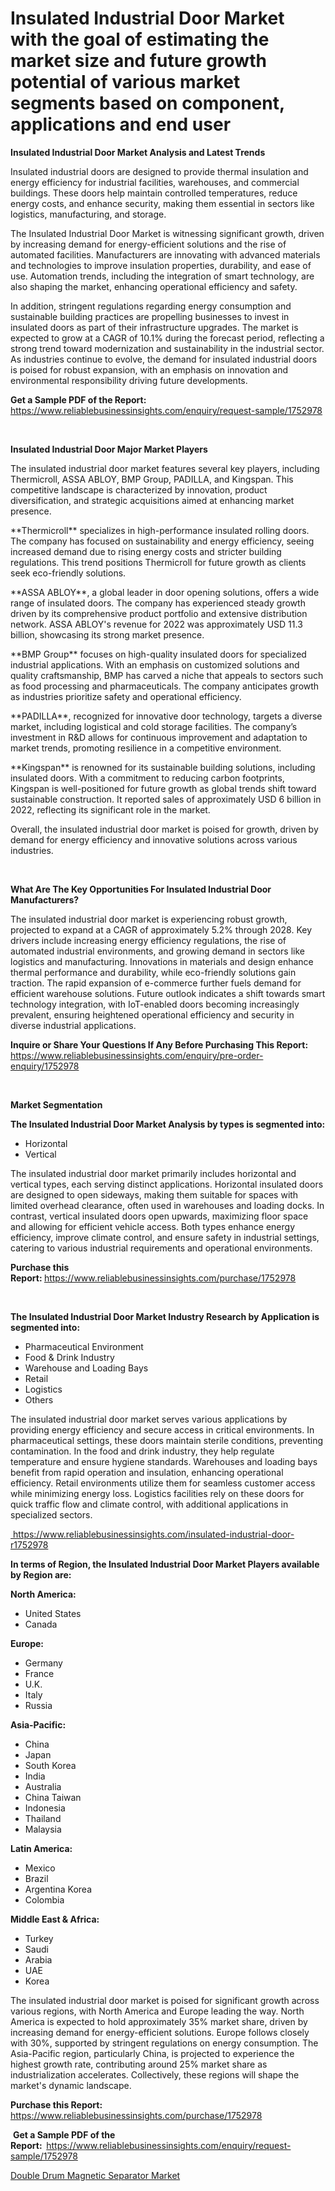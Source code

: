 <p><h1>Insulated Industrial Door Market with the goal of estimating the market size and future growth potential of various market segments based on component, applications and end user</h1></p><p><strong>Insulated Industrial Door Market Analysis and Latest Trends</strong></p>
<p><p>Insulated industrial doors are designed to provide thermal insulation and energy efficiency for industrial facilities, warehouses, and commercial buildings. These doors help maintain controlled temperatures, reduce energy costs, and enhance security, making them essential in sectors like logistics, manufacturing, and storage.</p><p>The Insulated Industrial Door Market is witnessing significant growth, driven by increasing demand for energy-efficient solutions and the rise of automated facilities. Manufacturers are innovating with advanced materials and technologies to improve insulation properties, durability, and ease of use. Automation trends, including the integration of smart technology, are also shaping the market, enhancing operational efficiency and safety.</p><p>In addition, stringent regulations regarding energy consumption and sustainable building practices are propelling businesses to invest in insulated doors as part of their infrastructure upgrades. The market is expected to grow at a CAGR of 10.1% during the forecast period, reflecting a strong trend toward modernization and sustainability in the industrial sector. As industries continue to evolve, the demand for insulated industrial doors is poised for robust expansion, with an emphasis on innovation and environmental responsibility driving future developments.</p></p>
<p><strong>Get a Sample PDF of the Report:&nbsp;</strong> <a href="https://www.reliablebusinessinsights.com/enquiry/request-sample/1752978?utm_campaign=2094&utm_medium=2&utm_source=Github&utm_content=ia&utm_term=20022025&utm_id=insulated-industrial-door">https://www.reliablebusinessinsights.com/enquiry/request-sample/1752978</a></p>
<p>&nbsp;</p>
<p><strong>Insulated Industrial Door Major Market Players</strong></p>
<p><p>The insulated industrial door market features several key players, including Thermicroll, ASSA ABLOY, BMP Group, PADILLA, and Kingspan. This competitive landscape is characterized by innovation, product diversification, and strategic acquisitions aimed at enhancing market presence.</p><p>**Thermicroll** specializes in high-performance insulated rolling doors. The company has focused on sustainability and energy efficiency, seeing increased demand due to rising energy costs and stricter building regulations. This trend positions Thermicroll for future growth as clients seek eco-friendly solutions.</p><p>**ASSA ABLOY**, a global leader in door opening solutions, offers a wide range of insulated doors. The company has experienced steady growth driven by its comprehensive product portfolio and extensive distribution network. ASSA ABLOY's revenue for 2022 was approximately USD 11.3 billion, showcasing its strong market presence.</p><p>**BMP Group** focuses on high-quality insulated doors for specialized industrial applications. With an emphasis on customized solutions and quality craftsmanship, BMP has carved a niche that appeals to sectors such as food processing and pharmaceuticals. The company anticipates growth as industries prioritize safety and operational efficiency.</p><p>**PADILLA**, recognized for innovative door technology, targets a diverse market, including logistical and cold storage facilities. The company’s investment in R&D allows for continuous improvement and adaptation to market trends, promoting resilience in a competitive environment.</p><p>**Kingspan** is renowned for its sustainable building solutions, including insulated doors. With a commitment to reducing carbon footprints, Kingspan is well-positioned for future growth as global trends shift toward sustainable construction. It reported sales of approximately USD 6 billion in 2022, reflecting its significant role in the market.</p><p>Overall, the insulated industrial door market is poised for growth, driven by demand for energy efficiency and innovative solutions across various industries.</p></p>
<p>&nbsp;</p>
<p><strong>What Are The Key Opportunities For Insulated Industrial Door Manufacturers?</strong></p>
<p><p>The insulated industrial door market is experiencing robust growth, projected to expand at a CAGR of approximately 5.2% through 2028. Key drivers include increasing energy efficiency regulations, the rise of automated industrial environments, and growing demand in sectors like logistics and manufacturing. Innovations in materials and design enhance thermal performance and durability, while eco-friendly solutions gain traction. The rapid expansion of e-commerce further fuels demand for efficient warehouse solutions. Future outlook indicates a shift towards smart technology integration, with IoT-enabled doors becoming increasingly prevalent, ensuring heightened operational efficiency and security in diverse industrial applications.</p></p>
<p><strong>Inquire or Share Your Questions If Any Before Purchasing This Report:</strong> <a href="https://www.reliablebusinessinsights.com/enquiry/pre-order-enquiry/1752978?utm_campaign=2094&utm_medium=2&utm_source=Github&utm_content=ia&utm_term=20022025&utm_id=insulated-industrial-door">https://www.reliablebusinessinsights.com/enquiry/pre-order-enquiry/1752978</a></p>
<p>&nbsp;</p>
<p><strong>Market Segmentation</strong></p>
<p><strong>The Insulated Industrial Door Market Analysis by types is segmented into:</strong></p>
<p><ul><li>Horizontal</li><li>Vertical</li></ul></p>
<p><p>The insulated industrial door market primarily includes horizontal and vertical types, each serving distinct applications. Horizontal insulated doors are designed to open sideways, making them suitable for spaces with limited overhead clearance, often used in warehouses and loading docks. In contrast, vertical insulated doors open upwards, maximizing floor space and allowing for efficient vehicle access. Both types enhance energy efficiency, improve climate control, and ensure safety in industrial settings, catering to various industrial requirements and operational environments.</p></p>
<p><strong>Purchase this Report:&nbsp;</strong><a href="https://www.reliablebusinessinsights.com/purchase/1752978?utm_campaign=2094&utm_medium=2&utm_source=Github&utm_content=ia&utm_term=20022025&utm_id=insulated-industrial-door">https://www.reliablebusinessinsights.com/purchase/1752978</a></p>
<p>&nbsp;</p>
<p><strong>The Insulated Industrial Door Market Industry Research by Application is segmented into:</strong></p>
<p><ul><li>Pharmaceutical Environment</li><li>Food & Drink Industry</li><li>Warehouse and Loading Bays</li><li>Retail</li><li>Logistics</li><li>Others</li></ul></p>
<p><p>The insulated industrial door market serves various applications by providing energy efficiency and secure access in critical environments. In pharmaceutical settings, these doors maintain sterile conditions, preventing contamination. In the food and drink industry, they help regulate temperature and ensure hygiene standards. Warehouses and loading bays benefit from rapid operation and insulation, enhancing operational efficiency. Retail environments utilize them for seamless customer access while minimizing energy loss. Logistics facilities rely on these doors for quick traffic flow and climate control, with additional applications in specialized sectors.</p></p>
<p><a href="https://www.reliablebusinessinsights.com/insulated-industrial-door-r1752978?utm_campaign=2094&utm_medium=2&utm_source=Github&utm_content=ia&utm_term=20022025&utm_id=insulated-industrial-door">&nbsp;https://www.reliablebusinessinsights.com/insulated-industrial-door-r1752978</a></p>
<p><strong>In terms of Region, the Insulated Industrial Door Market Players available by Region are:</strong></p>
<p>
    <p> <strong> North America: </strong>
        <ul>
            <li>United States</li>
            <li>Canada</li>
        </ul>
        </p> 
    <p> <strong> Europe: </strong>
        <ul>
            <li>Germany</li>
            <li>France</li>
            <li>U.K.</li>
            <li>Italy</li>
            <li>Russia</li>
        </ul>
        </p> 
    <p> <strong> Asia-Pacific: </strong>
        <ul>
            <li>China</li>
            <li>Japan</li>
            <li>South Korea</li>
            <li>India</li>
            <li>Australia</li>
            <li>China Taiwan</li>
            <li>Indonesia</li>
            <li>Thailand</li>
            <li>Malaysia</li>
        </ul>
        </p> 
    <p> <strong> Latin America: </strong>
        <ul>
            <li>Mexico</li>
            <li>Brazil</li>
            <li>Argentina Korea</li>
            <li>Colombia</li>
        </ul>
        </p> 
    <p> <strong> Middle East & Africa: </strong>
        <ul>
            <li>Turkey</li>
            <li>Saudi</li>
            <li>Arabia</li>
            <li>UAE</li>
            <li>Korea</li>
        </ul>
    </p>
    </p>
<p><p>The insulated industrial door market is poised for significant growth across various regions, with North America and Europe leading the way. North America is expected to hold approximately 35% market share, driven by increasing demand for energy-efficient solutions. Europe follows closely with 30%, supported by stringent regulations on energy consumption. The Asia-Pacific region, particularly China, is projected to experience the highest growth rate, contributing around 25% market share as industrialization accelerates. Collectively, these regions will shape the market's dynamic landscape.</p></p>
<p><strong>Purchase this Report: </strong><a href="https://www.reliablebusinessinsights.com/purchase/1752978?utm_campaign=2094&utm_medium=2&utm_source=Github&utm_content=ia&utm_term=20022025&utm_id=insulated-industrial-door">https://www.reliablebusinessinsights.com/purchase/1752978</a></p>
<p>&nbsp;<strong>Get a Sample PDF of the Report:&nbsp;&nbsp;</strong><a href="https://www.reliablebusinessinsights.com/enquiry/request-sample/1752978?utm_campaign=2094&utm_medium=2&utm_source=Github&utm_content=ia&utm_term=20022025&utm_id=insulated-industrial-door">https://www.reliablebusinessinsights.com/enquiry/request-sample/1752978</a></p>
<p><strong></strong></p>
<p><p><a href="https://github.com/DixieGrimes/Market-Research-Report-List-1/blob/main/double-drum-magnetic-separator-market.md?utm_campaign=2094&utm_medium=2&utm_source=Github&utm_content=ia&utm_term=20022025&utm_id=insulated-industrial-door">Double Drum Magnetic Separator Market</a></p></p>